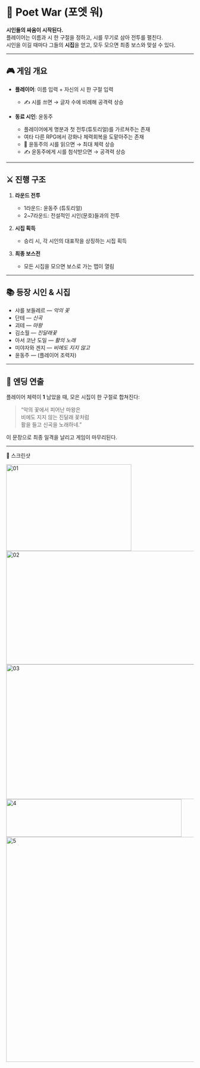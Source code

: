 # 📖 Poet War (포엣 워)

**시인들의 싸움이 시작된다.**  
플레이어는 이름과 시 한 구절을 정하고, 시를 무기로 삼아 전투를 펼친다.  
시인을 이길 때마다 그들의 **시집**을 얻고, 모두 모으면 최종 보스와 맞설 수 있다.  

---

## 🎮 게임 개요
- **플레이어**: 이름 입력 + 자신의 시 한 구절 입력  
  - ✍️ 시를 쓰면 → 글자 수에 비례해 공격력 상승  
  

- **동료 시인**: 윤동주  
  - 플레이어에게 명분과 첫 전투(튜토리얼)를 가르쳐주는 존재
  - 여타 다른 RPG에서 강화나 체력회복을 도맡아주는 존재
  - 📖 윤동주의 시를 읽으면 → 최대 체력 상승
  - ✍️ 윤동주에게 시를 첨삭받으면 → 공격력 상승

---

## ⚔️ 진행 구조
1. **라운드 전투**
   - 1라운드: 윤동주 (튜토리얼)  
   - 2~7라운드: 전설적인 시인(문호)들과의 전투  

2. **시집 획득**
   - 승리 시, 각 시인의 대표작을 상징하는 시집 획득  

3. **최종 보스전**
   - 모든 시집을 모으면 보스로 가는 맵이 열림

---

## 📚 등장 시인 & 시집
- 샤를 보들레르 — *악의 꽃*  
- 단테 — *신곡*  
- 괴테 — *마왕*  
- 김소월 — *진달래꽃*  
- 아서 코난 도일 — *활의 노래*  
- 미야자와 겐지 — *비에도 지지 않고*  
- 윤동주 — (플레이어 조력자)  

---

## 🌟 엔딩 연출
플레이어 체력이 **1** 남았을 때, 모은 시집이 한 구절로 합쳐진다:

> “악의 꽃에서 피어난 마왕은  
> 비에도 지지 않는 진달래 꽃처럼  
> 활을 들고 신곡을 노래하네.”

이 문장으로 최종 일격을 날리고 게임이 마무리된다.  

---

📸 스크린샷

<img width="336" height="232" alt="01" src="https://github.com/user-attachments/assets/82de0ed4-e220-4414-8bf6-2fa632f7900e" />

<img width="722" height="304" alt="02" src="https://github.com/user-attachments/assets/675cc011-ec26-4833-9e91-e8d5801805c6" />

<img width="514" height="361" alt="03" src="https://github.com/user-attachments/assets/f59cad4b-6bc4-411f-ae1d-d5efdad9d71b" />

<img width="471" height="101" alt="4" src="https://github.com/user-attachments/assets/261f5fe6-192d-4b26-bd78-8cf0c8ac6f76" />

<img width="664" height="603" alt="5" src="https://github.com/user-attachments/assets/cb45e753-a0ad-4f43-a530-a2cde107d81f" />



